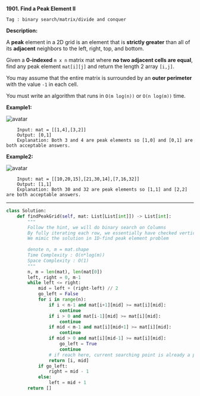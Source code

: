 **1901. Find a Peak Element II**

```Tag : binary search/matrix/divide and conquer```

**Description:**

A **peak** element in a 2D grid is an element that is **strictly greater** than all of its **adjacent** neighbors to the left, right, top, and bottom.

Given a **0-indexed** ```m x n``` matrix mat where **no two adjacent cells are equal**, find any peak element ```mat[i][j]``` and return the length 2 array ```[i,j]```.

You may assume that the entire matrix is surrounded by an **outer perimeter** with the value ```-1``` in each cell.

You must write an algorithm that runs in ```O(m log(n))``` or ```O(n log(m))``` time.

**Example1:**

![avatar](Fig/1901-E1.png)

        Input: mat = [[1,4],[3,2]]
        Output: [0,1]
        Explanation: Both 3 and 4 are peak elements so [1,0] and [0,1] are both acceptable answers.

**Example2:**

![avatar](Fig/1901-E2.png)

        Input: mat = [[10,20,15],[21,30,14],[7,16,32]]
        Output: [1,1]
        Explanation: Both 30 and 32 are peak elements so [1,1] and [2,2] are both acceptable answers.

-----------

```python
class Solution:
    def findPeakGrid(self, mat: List[List[int]]) -> List[int]:
        """
        Follow the hint, we will do binary search on Columns
        By fully iterating each row, we essentially have checked vertically
        We mimic the solution in 1D-find peak element problem
        
        denote n, m = mat.shape
        Time Complexity : O(n*log(m))
        Space Complexity : O(1)
        """
        n, m = len(mat), len(mat[0])
        left, right = 0, m-1
        while left <= right:
            mid = left + (right-left) // 2
            go_left = False
            for i in range(n):
                if i < n-1 and mat[i+1][mid] >= mat[i][mid]:
                    continue
                if i > 0 and mat[i-1][mid] >= mat[i][mid]:
                    continue
                if mid < m-1 and mat[i][mid+1] >= mat[i][mid]:
                    continue
                if mid > 0 and mat[i][mid-1] >= mat[i][mid]:
                    go_left = True
                    continue
                # if reach here, current searching point is already a peak
                return [i, mid]
            if go_left:
                right = mid - 1
            else:
                left = mid + 1
        return []
```
